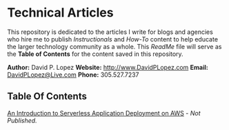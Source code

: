 # Technical Articles
This repository is dedicated to the articles I write for blogs and agencies who hire me to publish *Instructionals* and *How-To* content to help educate the larger technology community as a whole. This *ReadMe* file will serve as the **Table of Contents** for the content saved in this repository.

**Author:** David P. Lopez
**Website:** http://www.DavidPLopez.com
**Email:** DavidPLopez@Live.com
**Phone:** 305.527.7237

## Table Of Contents

[An Introduction to Serverless Application Deployment on AWS]() - *Not Published.*